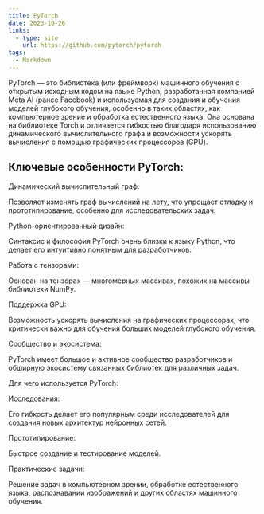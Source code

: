 ```yaml
---
title: PyTorch
date: 2023-10-26
links:
  - type: site
    url: https://github.com/pytorch/pytorch
tags:
  - Markdown
---
```


PyTorch — это библиотека (или фреймворк) машинного обучения с открытым исходным кодом на языке Python, разработанная компанией Meta AI (ранее Facebook) и используемая для создания и обучения моделей глубокого обучения, особенно в таких областях, как компьютерное зрение и обработка естественного языка. Она основана на библиотеке Torch и отличается гибкостью благодаря использованию динамического вычислительного графа и возможности ускорять вычисления с помощью графических процессоров (GPU). 


## Ключевые особенности PyTorch:

Динамический вычислительный граф:

Позволяет изменять граф вычислений на лету, что упрощает отладку и прототипирование, особенно для исследовательских задач. 

Python-ориентированный дизайн:

Синтаксис и философия PyTorch очень близки к языку Python, что делает его интуитивно понятным для разработчиков. 

Работа с тензорами:

Основан на тензорах — многомерных массивах, похожих на массивы библиотеки NumPy. 

Поддержка GPU:

Возможность ускорять вычисления на графических процессорах, что критически важно для обучения больших моделей глубокого обучения. 

Сообщество и экосистема:

PyTorch имеет большое и активное сообщество разработчиков и обширную экосистему связанных библиотек для различных задач. 

Для чего используется PyTorch:

Исследования:

Его гибкость делает его популярным среди исследователей для создания новых архитектур нейронных сетей. 

Прототипирование:

Быстрое создание и тестирование моделей. 

Практические задачи:

Решение задач в компьютерном зрении, обработке естественного языка, распознавании изображений и других областях машинного обучения. 


<!--more-->
